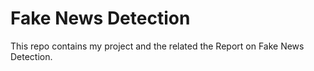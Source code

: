 # Fake News Detection
This repo contains my project and the related the Report on Fake News Detection.
